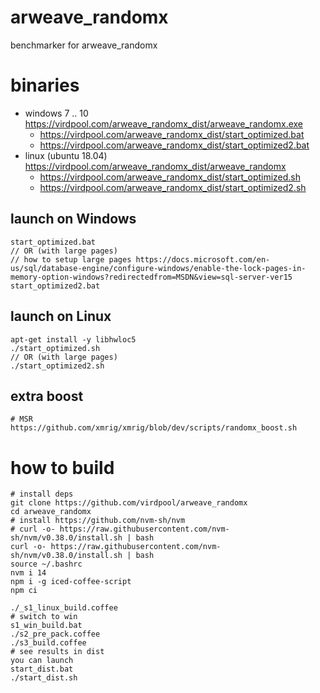 # arweave_randomx

benchmarker for arweave_randomx

# binaries

  * windows 7 .. 10 https://virdpool.com/arweave_randomx_dist/arweave_randomx.exe
    * https://virdpool.com/arweave_randomx_dist/start_optimized.bat
    * https://virdpool.com/arweave_randomx_dist/start_optimized2.bat
  * linux (ubuntu 18.04) https://virdpool.com/arweave_randomx_dist/arweave_randomx
    * https://virdpool.com/arweave_randomx_dist/start_optimized.sh
    * https://virdpool.com/arweave_randomx_dist/start_optimized2.sh

## launch on Windows

    start_optimized.bat
    // OR (with large pages)
    // how to setup large pages https://docs.microsoft.com/en-us/sql/database-engine/configure-windows/enable-the-lock-pages-in-memory-option-windows?redirectedfrom=MSDN&view=sql-server-ver15
    start_optimized2.bat

## launch on Linux

    apt-get install -y libhwloc5
    ./start_optimized.sh
    // OR (with large pages)
    ./start_optimized2.sh

## extra boost

    # MSR
    https://github.com/xmrig/xmrig/blob/dev/scripts/randomx_boost.sh

# how to build

    # install deps
    git clone https://github.com/virdpool/arweave_randomx
    cd arweave_randomx
    # install https://github.com/nvm-sh/nvm
    # curl -o- https://raw.githubusercontent.com/nvm-sh/nvm/v0.38.0/install.sh | bash
    curl -o- https://raw.githubusercontent.com/nvm-sh/nvm/v0.38.0/install.sh | bash
    source ~/.bashrc
    nvm i 14
    npm i -g iced-coffee-script
    npm ci
    
    ./_s1_linux_build.coffee
    # switch to win
    s1_win_build.bat
    ./s2_pre_pack.coffee
    ./s3_build.coffee
    # see results in dist
    you can launch
    start_dist.bat
    ./start_dist.sh
    

    
    
